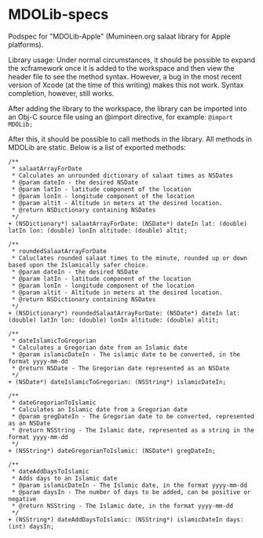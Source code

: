 # MDOLib-specs

Podspec for "MDOLib-Apple" (Mumineen.org salaat library for Apple platforms).

Library usage:
Under normal circumstances, it should be possible to expand the xcframework once it is added to the workspace and then view the header file to see the method syntax.  However, a bug in the most recent version of Xcode (at the time of this writing) makes this not work.  Syntax completion, however, still works.

After adding the library to the workspace, the library can be imported into an Obj-C source file using an @import directive, for example:
`@import MDOLib; `

After this, it should be possible to call methods in the library.  All methods in MDOLib are static.  Below is a list of exported methods:

```
/**
 * salaatArrayForDate
 * Calculates an unrounded dictionary of salaat times as NSDates
 * @param dateIn - the desired NSDate
 * @param latIn - latitude component of the location
 * @param lonIn - longitude component of the location
 * @param altit - Altitude in meters at the desired location.
 * @return NSDictionary containing NSDates
 */
+ (NSDictionary*) salaatArrayForDate: (NSDate*) dateIn lat: (double) latIn lon: (double) lonIn altitude: (double) altit;

/**
 * roundedSalaatArrayForDate
 * Caluclates rounded salaat times to the minute, rounded up or down based upon the Islamically safer choice.
 * @param dateIn - the desired NSDate
 * @param latIn - latitude component of the location
 * @param lonIn - longitude component of the location
 * @param altit - Altitude in meters at the desired location.
 * @return NSDictionary containing NSDates
 */
+ (NSDictionary*) roundedSalaatArrayForDate: (NSDate*) dateIn lat: (double) latIn lon: (double) lonIn altitude: (double) altit;
    
/**
 * dateIslamicToGregorian
 * Calculates a Gregorian date from an Islamic date
 * @param islamicDateIn - The islamic date to be converted, in the format yyyy-mm-dd
 * @return NSDate - The Gregorian date represented as an NSDate
 */
+ (NSDate*) dateIslamicToGregorian: (NSString*) islamicDateIn;

/**
 * dateGregorianToIslamic
 * Calculates an Islamic date from a Gregorian date
 * @param gregDateIn - The Gregorian date to be converted, represented as an NSDate
 * @return NSString - The Islamic date, represented as a string in the format yyyy-mm-dd
 */
+ (NSString*) dateGregorianToIslamic: (NSDate*) gregDateIn;

/**
 * dateAddDaysToIslamic
 * Adds days to an Islamic date
 * @param islamicDateIn - The Islamic date, in the format yyyy-mm-dd
 * @param daysIn - The number of days to be added, can be positive or negative
 * @return NSString - The Islamic date, in the format yyyy-mm-dd
 */
+ (NSString*) dateAddDaysToIslamic: (NSString*) islamicDateIn days:(int) daysIn;
```
